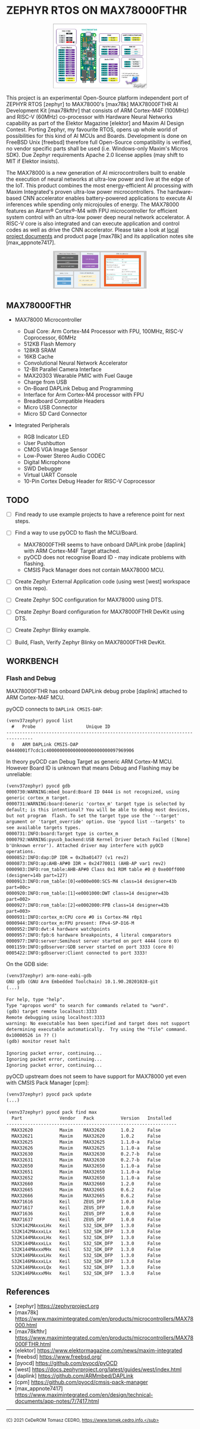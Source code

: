 # ZEPHYR RTOS ON MAX78000FTHR

<p align="center" width="100%"><img src="gfx/cederom-max78000fthr-zephyr.jpg" width="50%"></p>

This project is an experimental Open-Source platform independent port of ZEPHYR RTOS [zephyr] to MAX78000's [max78k] MAX78000FTHR AI Development Kit [max78kfthr] that consists of ARM Cortex-M4F (100MHz) and RISC-V (60MHz) co-processor with Hardware Neural Networks capability as part of the Elektor Magazine [elektor] and Maxim AI Design Contest. Porting Zephyr, my favourite RTOS, opens up whole world of possibilities for this kind of AI MCUs and Boards. Development is done on FreeBSD Unix [freebsd] therefore full Open-Source compatibility is verified, no vendor specific parts shall be used (i.e. Windows-only Maxim's Micros SDK). Due Zephyr requirements Apache 2.0 license applies (may shift to MIT if Elektor insists).

The MAX78000 is a new generation of AI microcontrollers built to enable the execution of neural networks at ultra-low power and live at the edge of the IoT. This product combines the most energy-efficient AI processing with Maxim Integrated's proven ultra-low power microcontrollers. The hardware-based CNN accelerator enables battery-powered applications to execute AI inferences while spending only microjoules of energy. The MAX78000 features an Atarm® Cortex®-M4 with FPU microcontroller for efficient system control with an ultra-low power deep neural network accelerator. A RISC-V core is also integrated and can execute application and control codes as well as drive the CNN accelerator. Please take a look at [local project documents](doc/) and product page [max78k] and its application notes site [max_appnote7417].

<p align="center" width="100%"><img src="gfx/7417fig01.jpg" width="50%"></p>


## MAX78000FTHR

* MAX78000 Microcontroller
  * Dual Core: Arm Cortex-M4 Processor with FPU, 100MHz, RISC-V Coprocessor, 60MHz
  * 512KB Flash Memory
  * 128KB SRAM
  * 16KB Cache
  * Convolutional Neural Network Accelerator
  * 12-Bit Parallel Camera Interface
  * MAX20303 Wearable PMIC with Fuel Gauge
  * Charge from USB
  * On-Board DAPLink Debug and Programming
  * Interface for Arm Cortex-M4 processor with FPU
  * Breadboard Compatible Headers
  * Micro USB Connector
  * Micro SD Card Connector

* Integrated Peripherals
  * RGB Indicator LED
  * User Pushbutton
  * CMOS VGA Image Sensor
  * Low-Power Stereo Audio CODEC
  * Digital Microphone
  * SWD Debugger
  * Virtual UART Console
  * 10-Pin Cortex Debug Header for RISC-V Coprocessor


## TODO

* [ ] Find ready to use example projects to have a reference point for next steps.
* [ ] Find a way to use pyOCD  to flash the MCU/Board.
  * MAX78000FTHR seems to have onboard DAPLink probe [daplink] with ARM Cortex-M4F Target attached.
  * pyOCD does not recognise Board ID - may indicate problems with flashing.
  * CMSIS Pack Manager does not contain MAX78000 MCU.
* [ ] Create Zephyr External Application code (using west [west] workspace on this repo).
* [ ] Create Zephyr SOC configuration for MAX78000 using DTS.
* [ ] Create Zephyr Board configuration for MAX78000FTHR DevKit using DTS.
* [ ] Create Zephyr Blinky example.
* [ ] Build, Flash, Verify Zephyr Blinky on MAX78000FTHR DevKit.


## WORKBENCH

### Flash and Debug

MAX78000FTHR has onboard DAPLink debug probe [daplink] attached to ARM Cortex-M4F MCU. 

pyOCD connects to `DAPLink CMSIS-DAP`:

```
(venv37zephyr) pyocd list
  #   Probe                   Unique ID
--------------------------------------------------------------------------------
  0   ARM DAPLink CMSIS-DAP   04440001f7cdc1c400000000000000000000000097969906
```

In theory pyOCD can Debug Target as generic ARM Cortex-M MCU. However Board ID is unknown that means Debug and Flashing may be unreliable:

```
(venv37zephyr) pyocd gdb
0000730:WARNING:mbed_board:Board ID 0444 is not recognized, using generic cortex_m target.
0000731:WARNING:board:Generic 'cortex_m' target type is selected by default; is this intentional? You will be able to debug most devices, but not program  flash. To set the target type use the '--target' argument or 'target_override' option. Use 'pyocd list --targets' to see available targets types.
0000731:INFO:board:Target type is cortex_m
0000792:WARNING:pyusb_backend:USB Kernel Driver Detach Failed ([None] b'Unknown error'). Attached driver may interfere with pyOCD operations.
0000852:INFO:dap:DP IDR = 0x2ba01477 (v1 rev2)
0000873:INFO:ap:AHB-AP#0 IDR = 0x24770011 (AHB-AP var1 rev2)
0000903:INFO:rom_table:AHB-AP#0 Class 0x1 ROM table #0 @ 0xe00ff000 (designer=14b part=127)
0000913:INFO:rom_table:[0]<e000e000:SCS-M4 class=14 designer=43b part=00c>
0000920:INFO:rom_table:[1]<e0001000:DWT class=14 designer=43b part=002>
0000927:INFO:rom_table:[2]<e0002000:FPB class=14 designer=43b part=003>
0000931:INFO:cortex_m:CPU core #0 is Cortex-M4 r0p1
0000944:INFO:cortex_m:FPU present: FPv4-SP-D16-M
0000952:INFO:dwt:4 hardware watchpoints
0000957:INFO:fpb:6 hardware breakpoints, 4 literal comparators
0000977:INFO:server:Semihost server started on port 4444 (core 0)
0001159:INFO:gdbserver:GDB server started on port 3333 (core 0)
0005422:INFO:gdbserver:Client connected to port 3333!
```

On the GDB side:

```
(venv37zephyr) arm-none-eabi-gdb
GNU gdb (GNU Arm Embedded Toolchain) 10.1.90.20201028-git
(...)

For help, type "help".
Type "apropos word" to search for commands related to "word".
(gdb) target remote localhost:3333
Remote debugging using localhost:3333
warning: No executable has been specified and target does not support
determining executable automatically.  Try using the "file" command.
0x10000526 in ?? ()
(gdb) monitor reset halt

Ignoring packet error, continuing...
Ignoring packet error, continuing...
Ignoring packet error, continuing...
```

pyOCD upstream does not seem to have support for MAX78000 yet even with CMSIS Pack Manager [cpm]:

```
(venv37zephyr) pyocd pack update
(...)

(venv37zephyr) pyocd pack find max
  Part              Vendor   Pack          Version   Installed
----------------------------------------------------------------
  MAX32620          Maxim    MAX32620      1.0.2     False
  MAX32621          Maxim    MAX32620      1.0.2     False
  MAX32625          Maxim    MAX32625      1.1.0-a   False
  MAX32626          Maxim    MAX32625      1.1.0-a   False
  MAX32630          Maxim    MAX32630      0.2.7-b   False
  MAX32631          Maxim    MAX32630      0.2.7-b   False
  MAX32650          Maxim    MAX32650      1.1.0-a   False
  MAX32651          Maxim    MAX32650      1.1.0-a   False
  MAX32652          Maxim    MAX32650      1.1.0-a   False
  MAX32660          Maxim    MAX32660      1.2.0     False
  MAX32665          Maxim    MAX32665      0.6.2     False
  MAX32666          Maxim    MAX32665      0.6.2     False
  MAX71616          Keil     ZEUS_DFP      1.0.0     False
  MAX71617          Keil     ZEUS_DFP      1.0.0     False
  MAX71636          Keil     ZEUS_DFP      1.0.0     False
  MAX71637          Keil     ZEUS_DFP      1.0.0     False
  S32K142MAxxxLHx   Keil     S32_SDK_DFP   1.3.0     False
  S32K142MAxxxLLx   Keil     S32_SDK_DFP   1.3.0     False
  S32K144MAxxxLHx   Keil     S32_SDK_DFP   1.3.0     False
  S32K144MAxxxLLx   Keil     S32_SDK_DFP   1.3.0     False
  S32K144MAxxxMHx   Keil     S32_SDK_DFP   1.3.0     False
  S32K146MAxxxLHx   Keil     S32_SDK_DFP   1.3.0     False
  S32K146MAxxxLLx   Keil     S32_SDK_DFP   1.3.0     False
  S32K146MAxxxLQx   Keil     S32_SDK_DFP   1.3.0     False
  S32K146MAxxxMHx   Keil     S32_SDK_DFP   1.3.0     False
```


## References

* [zephyr] https://zephyrproject.org
* [max78k] https://www.maximintegrated.com/en/products/microcontrollers/MAX78000.html
* [max78kfthr] https://www.maximintegrated.com/en/products/microcontrollers/MAX78000FTHR.html
* [elektor] https://www.elektormagazine.com/news/maxim-integrated
* [freebsd] https://www.freebsd.org/
* [pyocd] https://github.com/pyocd/pyOCD
* [west] https://docs.zephyrproject.org/latest/guides/west/index.html
* [daplink] https://github.com/ARMmbed/DAPLink
* [cpm] https://github.com/pyocd/cmsis-pack-manager
* [max_appnote7417] https://www.maximintegrated.com/en/design/technical-documents/app-notes/7/7417.html


---

<sub>(C) 2021 CeDeROM Tomasz CEDRO, https://www.tomek.cedro.info.</sub>
